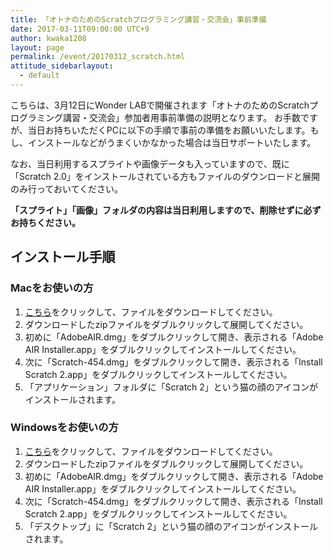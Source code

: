 ```yaml
---
title: 「オトナのためのScratchプログラミング講習・交流会」事前準備
date: 2017-03-11T09:00:00 UTC+9
author: kwaka1208
layout: page
permalink: /event/20170312_scratch.html
attitude_sidebarlayout:
  - default
---
```

こちらは、3月12日にWonder LABで開催されます「オトナのためのScratchプログラミング講習・交流会」参加者用事前準備の説明となります。 
お手数ですが、当日お持ちいただくPCに以下の手順で事前の準備をお願いいたします。もし、インストールなどがうまくいかなかった場合は当日サポートいたします。

なお、当日利用するスプライトや画像データも入っていますので、既に「Scratch 2.0」をインストールされている方もファイルのダウンロードと展開のみ行っておいてください。

**「スプライト」「画像」フォルダの内容は当日利用しますので、削除せずに必ずお持ちください。**

## インストール手順
### Macをお使いの方
1. [こちら](http://pote2.net/data/20170312_Scratch_Mac.zip)をクリックして、ファイルをダウンロードしてください。
1. ダウンロードしたzipファイルをダブルクリックして展開してください。
1. 初めに「AdobeAIR.dmg」をダブルクリックして開き、表示される「Adobe AIR Installer.app」をダブルクリックしてインストールしてください。	
1. 次に「Scratch-454.dmg」をダブルクリックして開き、表示される「Install Scratch 2.app」をダブルクリックしてインストールしてください。
1. 「アプリケーション」フォルダに「Scratch 2」という猫の顔のアイコンがインストールされます。

### Windowsをお使いの方
1. [こちら](http://pote2.net/data/20170312_Scratch_Win.zip)をクリックして、ファイルをダウンロードしてください。
1. ダウンロードしたzipファイルをダブルクリックして展開してください。
1. 初めに「AdobeAIR.dmg」をダブルクリックして開き、表示される「Adobe AIR Installer.app」をダブルクリックしてインストールしてください。	
1. 次に「Scratch-454.dmg」をダブルクリックして開き、表示される「Install Scratch 2.app」をダブルクリックしてインストールしてください。
1. 「デスクトップ」に「Scratch 2」という猫の顔のアイコンがインストールされます。

